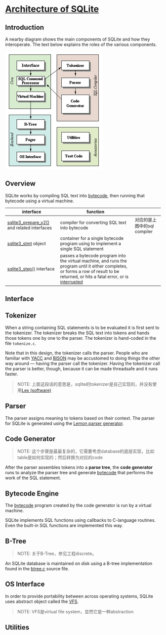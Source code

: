 # [Architecture of SQLite](https://www.sqlite.org/arch.html)



## Introduction

A nearby diagram shows the main components of SQLite and how they interoperate. The text below explains the roles of the various components.

![](./arch2.gif)

## Overview

SQLite works by compiling SQL text into [bytecode](https://www.sqlite.org/opcode.html), then running that bytecode using a virtual machine.

| interface                                                    | function                                                     |                              |
| ------------------------------------------------------------ | ------------------------------------------------------------ | ---------------------------- |
| [sqlite3_prepare_v2()](https://www.sqlite.org/c3ref/prepare.html) and related interfaces | compiler for converting SQL text into bytecode               | 对应的是上图中的sql compiler |
| [sqlite3_stmt](https://www.sqlite.org/c3ref/stmt.html) object | container for a single bytecode program using to implement a single SQL statement |                              |
| [sqlite3_step()](https://www.sqlite.org/c3ref/step.html) interface | passes a bytecode program into the virtual machine, and runs the program until it either completes, or forms a row of result to be returned, or hits a fatal error, or is [interrupted](https://www.sqlite.org/c3ref/interrupt.html) |                              |



## Interface



## Tokenizer

When a string containing SQL statements is to be evaluated it is first sent to the tokenizer. The tokenizer breaks the SQL text into tokens and hands those tokens one by one to the parser. The tokenizer is hand-coded in the file `tokenize.c`.

Note that in this design, the tokenizer calls the parser. People who are familiar with [YACC](https://en.wikipedia.org/wiki/Yacc) and [BISON](https://en.wikipedia.org/wiki/GNU_Bison) may be accustomed to doing things the other way around — having the parser call the tokenizer. Having the tokenizer call the parser is better, though, because it can be made threadsafe and it runs faster.

> NOTE: 上面这段话的意思是，sqlite的tokenizer是自己实现的，并没有使用[Lex (software)](https://en.wikipedia.org/wiki/Lex_(software))



## Parser

The parser assigns meaning to tokens based on their context. The parser for SQLite is generated using the [Lemon parser generator](https://www.sqlite.org/lemon.html). 



## Code Generator

> NOTE: 这个步骤是最最复杂的，它需要考虑database的底层实现，比如table是如何实现的；然后转换为对应的code

After the parser assembles tokens into a **parse tree**, the **code generator** runs to analyze the parser tree and generate [bytecode](https://www.sqlite.org/opcode.html) that performs the work of the SQL statement. 



## Bytecode Engine

The [bytecode](https://www.sqlite.org/opcode.html) program created by the code generator is run by a virtual machine.

SQLite implements SQL functions using callbacks to C-language routines. Even the built-in SQL functions are implemented this way.



## B-Tree

> NOTE: 关于B-Tree，参见工程discrete。

An SQLite database is maintained on disk using a B-tree implementation found in the [btree.c](https://sqlite.org/src/file/src/btree.c) source file. 



## OS Interface

In order to provide portability between across operating systems, SQLite uses abstract object called the [VFS](https://www.sqlite.org/vfs.html).

> NOTE: VFS是virtual file system，显然它是一种abstraction



## Utilities